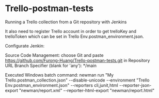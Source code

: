 # Trello-postman-tests

Running a Trello collection from a Git repository with Jenkins

It also need to register Trello account in order to get trelloKey and trelloToken which can be set in Trello Env.postman_environment.json.

Configurate Jenkin:

Source Code Management: choose Git and paste https://github.com/Furong-Huang/Trello-postman-tests.git in Repository URL
Branch Specifier (blank for 'any'): */main

Executed Windows batch command:
newman run "My Trello.postman_collection.json" --disable-unicode --environment "Trello Env.postman_environment.json" --reporters cli,junit,html --reporter-json-export "newman/report.xml" --reporter-html-export "newman/report.html"

